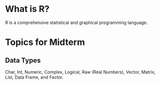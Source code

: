 # What is R?
R is a comprehensive statistical and graphical programming language.
# Topics for Midterm
## Data Types
Char, Int, Numeric, Complex, Logical, Raw (Real Numbers), Vector, Matrix, List, Data Frame, and Factor.


